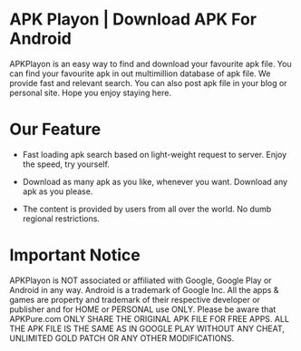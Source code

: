 # APK Playon | Download APK For Android
APKPlayon is an easy way to find and download your favourite apk file. You can find your favourite apk in out multimillion database of apk file. We provide fast and relevant search. You can also post apk file in your blog or personal site. Hope you enjoy staying here.
        
# Our Feature
- Fast loading apk search based on light-weight request to server. Enjoy the speed, try yourself.</p>
- Download as many apk as you like, whenever you want. Download any apk as you please.</p>
- The content is provided by users from all over the world. No dumb regional restrictions.</p>

# Important Notice
APKPlayon is NOT associated or affiliated with Google, Google Play or Android in any way. Android is a trademark of Google Inc. All the apps & games are property and trademark of their respective developer or publisher and for HOME or PERSONAL use ONLY. Please be aware that APKPure.com ONLY SHARE THE ORIGINAL APK FILE FOR FREE APPS. ALL THE APK FILE IS THE SAME AS IN GOOGLE PLAY WITHOUT ANY CHEAT, UNLIMITED GOLD PATCH OR ANY OTHER MODIFICATIONS.</p>
